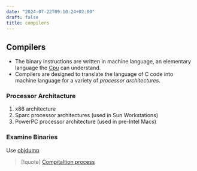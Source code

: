 ```yaml
---
date: "2024-07-22T09:10:24+02:00"
draft: false
title: compilers
---
```


## Compilers

-   The binary instructions are written in machine language, an
    elementary language the [Cpu](/Notes/posts/Linux/Kernel/Cpu) can
    understand.
-   Compilers are designed to translate the language of C code into
    machine language for a variety of *processor architectures*.

### Processor Architacture

1.  x86 architecture
2.  Sparc processor architectures (used in Sun Workstations)
3.  PowerPC processor architecture (used in pre-Intel Macs)

### Examine Binaries

Use [objdump](/Notes/posts/objdump)

> \[!quote\] [Compitaltion process](/Notes/posts/Compitaltion_process)
